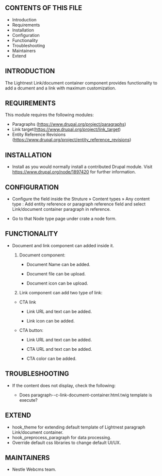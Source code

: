 CONTENTS OF THIS FILE
---------------------

 * Introduction
 * Requirements
 * Installation
 * Configuration
 * Functionality
 * Troubleshooting
 * Maintainers
 * Extend

INTRODUCTION
------------

The Lightnest Link/document container component provides functionality  to add a dcument and a link with maximum customization.


REQUIREMENTS
------------

This module requires the following modules:

* Paragraphs (https://www.drupal.org/project/paragraphs)
* Link target(https://www.drupal.org/project/link_target)
* Entity Reference Revisions (https://www.drupal.org/project/entity_reference_revisions)

INSTALLATION
------------

* Install as you would normally install a contributed Drupal module. Visit
   https://www.drupal.org/node/1897420 for further information.


CONFIGURATION
-------------

* Configure the field inside the Struture » Content types » Any content type : Add entity reference or paragraph reference field and select Link/document container paragraph in reference.

* Go to that Node type page under crate a node form.

FUNCTIONALITY
-------------

* Document and link component can added inside it.

  1. Document component:

	  * Document Name can be added.

	  * Document file can be upload.

	  * Document icon can be upload.

  2. Link component can add two type of link:
  
    - CTA link

      -  Link URL and text can be added.

      -  Link icon can be added.

    - CTA button:

      -  Link URL and text can be added.

      - CTA URL and text can be added.

      - CTA color can be added.

TROUBLESHOOTING
---------------

 * If the content does not display, check the following:

   - Does paragraph--c-link-document-container.html.twig template is execute?

EXTEND
------

 * hook_theme for extending default template of Lightnest paragraph Link/document container.
 * hook_preprocess_paragraph for data processing.
 * Override default css libraries to change default UI/UX.


MAINTAINERS
-----------

* Nestle Webcms team.